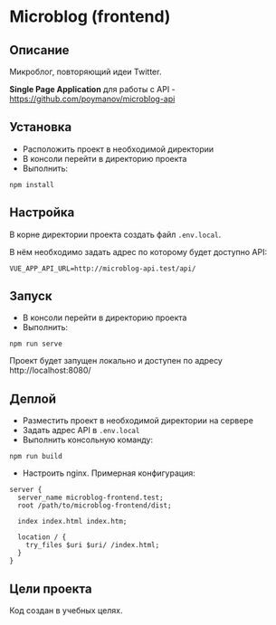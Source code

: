 # Microblog (frontend)

## Описание

Микроблог, повторяющий идеи Twitter.

**Single Page Application** для работы с API - https://github.com/poymanov/microblog-api

## Установка

- Расположить проект в необходимой директории
- В консоли перейти в директорию проекта
- Выполнить:
```
npm install
```

## Настройка

В корне директории проекта создать файл `.env.local`.

В нём необходимо задать адрес по которому будет доступно API:
```
VUE_APP_API_URL=http://microblog-api.test/api/
```

## Запуск

- В консоли перейти в директорию проекта
- Выполнить:
```
npm run serve
```
Проект будет запущен локально и доступен по адресу http://localhost:8080/

## Деплой

- Разместить проект в необходимой директории на сервере
- Задать адрес API в `.env.local`
- Выполнить консольную команду:
```
npm run build
```
- Настроить nginx. Примерная конфигурация:
```
server {
  server_name microblog-frontend.test;
  root /path/to/microblog-frontend/dist;

  index index.html index.htm;

  location / {
    try_files $uri $uri/ /index.html;
  }
}
```

## Цели проекта

Код создан в учебных целях.
